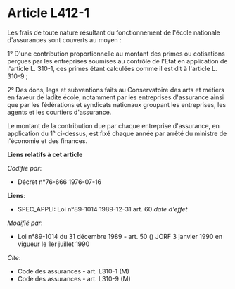 # Article L412-1

Les frais de toute nature résultant du fonctionnement de l'école nationale d'assurances sont couverts au moyen :

1° D'une contribution proportionnelle au montant des primes ou cotisations perçues par les entreprises soumises au contrôle
de l'Etat en application de l'article L. 310-1, ces primes étant calculées comme il est dit à l'article L. 310-9 ;

2° Des dons, legs et subventions faits au Conservatoire des arts et métiers en faveur de ladite école, notamment par les
entreprises d'assurance ainsi que par les fédérations et syndicats nationaux groupant les entreprises, les agents et les
courtiers d'assurance.

Le montant de la contribution due par chaque entreprise d'assurance, en application du 1° ci-dessus, est fixé chaque année
par arrêté du ministre de l'économie et des finances.

**Liens relatifs à cet article**

_Codifié par_:

  - Décret n°76-666 1976-07-16

**Liens**:

  - SPEC_APPLI: Loi n°89-1014 1989-12-31 art. 60 *date d'effet*

_Modifié par_:

  - Loi n°89-1014 du 31 décembre 1989 - art. 50 () JORF 3 janvier 1990 en vigueur le 1er juillet 1990

_Cite_:

  - Code des assurances - art. L310-1 (M)
  - Code des assurances - art. L310-9 (M)

